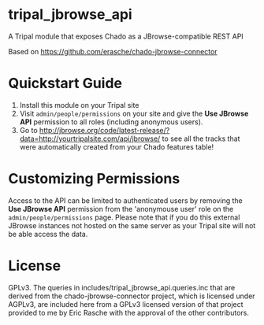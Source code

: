 # tripal_jbrowse_api

A Tripal module that exposes Chado as a JBrowse-compatible REST API

Based on https://github.com/erasche/chado-jbrowse-connector

# Quickstart Guide

1. Install this module on your Tripal site
2. Visit `admin/people/permissions` on your site and give the **Use JBrowse API** permission to all roles (including anonymous users).
3. Go to <http://jbrowse.org/code/latest-release/?data=http://yourtripalsite.com/api/jbrowse/> to see all the tracks that were automatically created from your Chado features table!

# Customizing Permissions

Access to the API can be limited to authenticated users by removing the **Use JBrowse API** permission from the 'anonymouse user' role on the `admin/people/permissions` page. Please note that if you do this external JBrowse instances not hosted on the same server as your Tripal site will not be able access the data.

# License

GPLv3. The queries in includes/tripal_jbrowse_api.queries.inc that are derived from the chado-jbrowse-connector project, which is licensed under AGPLv3, are included here from a GPLv3 licensed version of that project provided to me by Eric Rasche with the approval of the other contributors.
